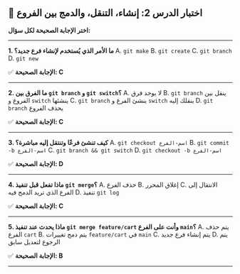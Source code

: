 ## 📝 اختبار الدرس 2: إنشاء، التنقل، والدمج بين الفروع
**اختر الإجابة الصحيحة لكل سؤال:**

---
**1. ما الأمر الذي يُستخدم لإنشاء فرع جديد؟**
A. `git make`
B. `git create`
C. `git branch`
D. `git new`

✅ **الإجابة الصحيحة: C**

---
**2. ما الفرق بين `git branch` و `git switch`؟**
A. لا يوجد فرق
B. `git branch` ينقل بين الفروع و `switch` ينشئها
C. `git branch` ينشئ الفرع و `switch` ينقلك إليه
D. `git branch` يحذف الفروع

✅ **الإجابة الصحيحة: C**

---
**3. كيف تنشئ فرعًا وتنتقل إليه مباشرة؟**
A. `git checkout اسم-الفرع`
B. `git commit -b اسم-الفرع`
C. `git branch && git switch`
D. `git checkout -b اسم-الفرع`

✅ **الإجابة الصحيحة: D**

---
**4. ماذا تفعل قبل تنفيذ `git merge`؟**
A. حذف الفرع
B. إغلاق المحرر
C. الانتقال إلى الفرع الذي تريد الدمج فيه
D. تنفيذ `git log`

✅ **الإجابة الصحيحة: C**

---
**5. ماذا يحدث عند تنفيذ `git merge feature/cart` وأنت على الفرع `main`؟**
A. يتم حذف الفرع `cart`
B. يتم دمج تغييرات `feature/cart` في `main`
C. يتم إنشاء فرع جديد
D. يتم الرجوع لتعديل سابق

✅ **الإجابة الصحيحة: B**

---